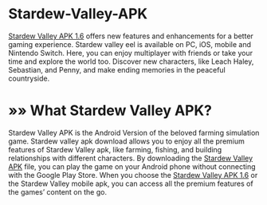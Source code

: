 # Stardew-Valley-APK
[Stardew Valley APK 1.6](https://stardewvalley.pro/) offers new features and enhancements for a better gaming experience. Stardew valley eel is available on PC, iOS, mobile and Nintendo Switch. Here, you can enjoy multiplayer with friends or take your time and explore the world too.
Discover new characters, like Leach Haley, Sebastian, and Penny, and make ending memories in the peaceful countryside.
# »» What Stardew Valley APK?
Stardew Valley APK is the Android Version of the beloved farming simulation game. Stardew valley apk download allows you to enjoy all the premium features of Stardew Valley apk, like farming, fishing, and building relationships with different characters. By downloading the [Stardew Valley APK](https://stardewvalley.pro/) file, you can play the game on your Android phone without connecting with the Google Play Store. When you choose the [Stardew Valley APK 1.6](https://stardewvalley.pro/) or the Stardew Valley mobile apk, you can access all the premium features of the games’ content on the go. 
